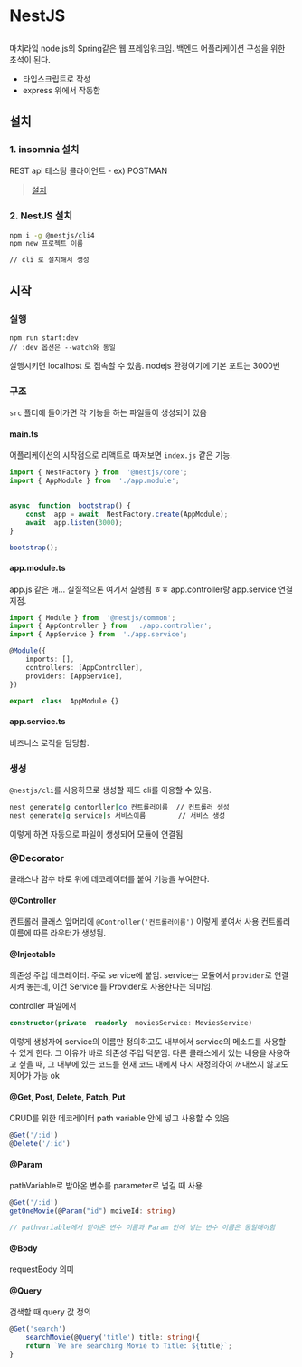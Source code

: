 # NestJS

## 
마치라잌 node.js의 Spring같은 웹 프레임워크임. 백엔드 어플리케이션 구성을 위한 초석이 된다.

- 타입스크립트로 작성
- express 위에서 작동함


## 설치
### 1. insomnia 설치 

REST api 테스팅 클라이언트 - ex) POSTMAN

> [설치](https://insomnia.rest/download)

### 2. NestJS 설치
```bash
npm i -g @nestjs/cli4
npm new 프로젝트 이름

// cli 로 설치해서 생성
```

## 시작
### 실행
```
npm run start:dev
// :dev 옵션은 --watch와 동일
```
실행시키면 localhost 로 접속할 수 있음.  nodejs 환경이기에 기본 포트는 3000번

### 구조

`src` 폴더에 들어가면 각 기능을 하는 파일들이 생성되어 있음

#### main.ts 
어플리케이션의 시작점으로 리액트로 따져보면 `index.js` 같은 기능.

```ts
import { NestFactory } from  '@nestjs/core';
import { AppModule } from  './app.module';

  
async  function  bootstrap() {
	const  app = await  NestFactory.create(AppModule);
	await  app.listen(3000);
}

bootstrap();
```


#### app.module.ts
app.js 같은 애... 실질적으론 여기서 실행됨 ㅎㅎ
app.controller랑 app.service 연결 지점.

```ts
import { Module } from  '@nestjs/common';
import { AppController } from  './app.controller';
import { AppService } from  './app.service';

@Module({
	imports: [],
	controllers: [AppController],
	providers: [AppService],
})

export  class  AppModule {}
```
 

#### app.service.ts
비즈니스 로직을 담당함. 


### 생성
`@nestjs/cli`를 사용하므로 생성할 때도 cli를 이용할 수 있음.

```bash
nest generate|g contorller|co 컨트롤러이름  // 컨트롤러 생성
nest generate|g service|s 서비스이름        // 서비스 생성
```

이렇게 하면 자동으로 파일이 생성되어 모듈에 연결됨

### @Decorator
클래스나 함수 바로 위에 데코레이터를 붙여 기능을 부여한다.

#### @Controller
컨트롤러 클래스 앞머리에 `@Controller('컨트롤러이름')` 이렇게 붙여서 사용
컨트롤러 이름에 따른 라우터가 생성됨.

#### @Injectable
의존성 주입 데코레이터. 주로 service에 붙임.
service는 모듈에서 `provider`로 연결시켜 놓는데, 이건 Service 를 Provider로 사용한다는 의미임.

controller 파일에서

```ts
constructor(private  readonly  moviesService: MoviesService)
```
이렇게 생성자에 service의 이름만 정의하고도  내부에서 service의 메소드를  사용할 수 있게 한다.
그 이유가 바로 의존성 주입 덕분임. 다른 클래스에서 있는 내용을 사용하고 싶을 때, 그 내부에 있는 코드를 현재 코드 내에서 다시 재정의하여 꺼내쓰지 않고도 제어가 가능 ok

#### @Get, Post, Delete, Patch, Put
CRUD를 위한 데코레이터 path variable 안에 넣고 사용할 수 있음
```ts
@Get('/:id')
@Delete('/:id')
```

#### @Param 
pathVariable로 받아온 변수를 parameter로 넘길 때 사용

```ts
@Get('/:id')
getOneMovie(@Param("id") moiveId: string)

// pathvariable에서 받아온 변수 이름과 Param 안에 넣는 변수 이름은 동일해야함
```

#### @Body
requestBody 의미

#### @Query
검색할 때 query 값 정의

```ts
@Get('search') 
	searchMovie(@Query('title') title: string){
	return `We are searching Movie to Title: ${title}`;
}
```


